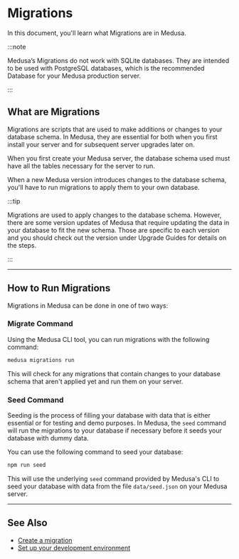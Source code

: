 # Migrations

In this document, you'll learn what Migrations are in Medusa.

:::note

Medusa’s Migrations do not work with SQLite databases. They are intended to be used with PostgreSQL databases, which is the recommended Database for your Medusa production server.

:::

## What are Migrations

Migrations are scripts that are used to make additions or changes to your database schema. In Medusa, they are essential for both when you first install your server and for subsequent server upgrades later on.

When you first create your Medusa server, the database schema used must have all the tables necessary for the server to run.

When a new Medusa version introduces changes to the database schema, you'll have to run migrations to apply them to your own database.

:::tip

Migrations are used to apply changes to the database schema. However, there are some version updates of Medusa that require updating the data in your database to fit the new schema. Those are specific to each version and you should check out the version under Upgrade Guides for details on the steps.

:::

---

## How to Run Migrations

Migrations in Medusa can be done in one of two ways:

### Migrate Command

Using the Medusa CLI tool, you can run migrations with the following command:

```bash
medusa migrations run
```

This will check for any migrations that contain changes to your database schema that aren't applied yet and run them on your server.

### Seed Command

Seeding is the process of filling your database with data that is either essential or for testing and demo purposes. In Medusa, the `seed` command will run the migrations to your database if necessary before it seeds your database with dummy data.

You can use the following command to seed your database:

```bash npm2yarn
npm run seed
```

This will use the underlying `seed` command provided by Medusa's CLI to seed your database with data from the file `data/seed.json` on your Medusa server.

---

## See Also

- [Create a migration](index.md)
- [Set up your development environment](../../../tutorial/set-up-your-development-environment)
